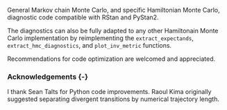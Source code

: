 General Markov chain Monte Carlo, and specific Hamiltonian Monte Carlo, diagnostic code
compatible with RStan and PyStan2.

The diagnostics can also be fully adapted to any other Hamiltonain Monte Carlo 
implementation by reimplementing the `extract_expectands`,  
`extract_hmc_diagnostics`, and `plot_inv_metric` functions.

Recommendations for code optimization are welcomed and appreciated.

### Acknowledgements {-}

I thank Sean Talts for Python code improvements.  Raoul Kima originally suggested separating 
divergent transitions by numerical trajectory length.
